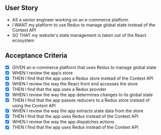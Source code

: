 ## User Story

* AS a senior engineer working on an e-commerce platform
* I WANT my platform to use Redux to manage global state instead of the Context API
* SO THAT my website's state management is taken out of the React ecosystem

## Acceptance Criteria

* [x] GIVEN an e-commerce platform that uses Redux to manage global state
* [x] WHEN I review the app’s store
* [x] THEN I find that the app uses a Redux store instead of the Context API
* [x] WHEN I review the way the React front end accesses the store
* [x] THEN I find that the app uses a Redux provider
* [x] WHEN I review the way the app determines changes to its global state
* [x] THEN I find that the app passes reducers to a Redux store instead of using the Context API
* [x] WHEN I review the way the app extracts state data from the store
* [x] THEN I find that the app uses Redux instead of the Context API
* [x] WHEN I review the way the app dispatches actions
* [x] THEN I find that the app uses Redux instead of the Context API